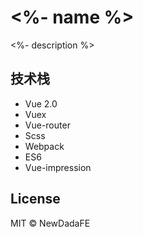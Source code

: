 # <%- name %>
<%- description %>

## 技术栈
- Vue 2.0
- Vuex
- Vue-router
- Scss
- Webpack
- ES6
- Vue-impression

## License
MIT © NewDadaFE
